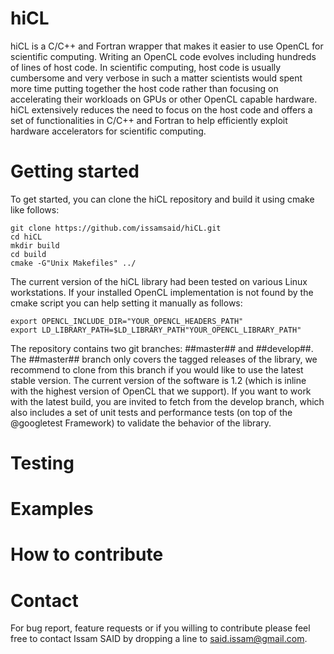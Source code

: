 # hiCL
hiCL is a C/C++ and Fortran wrapper that makes it easier to use OpenCL
for scientific computing. Writing an OpenCL code evolves including hundreds 
of lines of host code. In scientific computing, host code is usually cumbersome
and very verbose in such a matter scientists would spent more time putting 
together the host code rather than focusing on accelerating their workloads
on GPUs or other OpenCL capable hardware.<br/>
hiCL extensively reduces the need to focus on the host code and offers a set
of functionalities in C/C++ and Fortran to help efficiently exploit hardware
accelerators for scientific computing.

# Getting started
To get started, you can clone the hiCL repository and build it using cmake like
follows:
```
git clone https://github.com/issamsaid/hiCL.git
cd hiCL
mkdir build
cd build
cmake -G"Unix Makefiles" ../
```
The current version of the hiCL library had been tested on various Linux 
workstations.
If your installed OpenCL implementation is not found by the cmake script you 
can help setting it manually as follows:
```
export OPENCL_INCLUDE_DIR="YOUR_OPENCL_HEADERS_PATH"
export LD_LIBRARY_PATH=$LD_LIBRARY_PATH"YOUR_OPENCL_LIBRARY_PATH"
```
The repository contains two git branches: ##master## and ##develop##. 
The ##master## branch
only covers the tagged releases of the library, we recommend to clone from this 
branch if you would like to use the latest stable version. 
The current version of the software is 1.2 (which is inline with the highest 
version of OpenCL that we support).
If you want to work with the latest build, you are invited to fetch from the 
develop branch, which also includes a set of unit tests and performance tests
(on top of the @googletest Framework) to validate the behavior of the library.
# Testing

# Examples

# How to contribute

# Contact
For bug report, feature requests or if you willing to contribute please 
feel free to contact Issam SAID by dropping a line to said.issam@gmail.com.